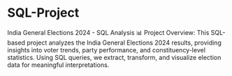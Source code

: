 # SQL-Project
India General Elections 2024 - SQL Analysis  📊 Project Overview: This SQL-based project analyzes the India General Elections 2024 results, providing insights into voter trends, party performance, and constituency-level statistics. Using SQL queries, we extract, transform, and visualize election data for meaningful interpretations.
